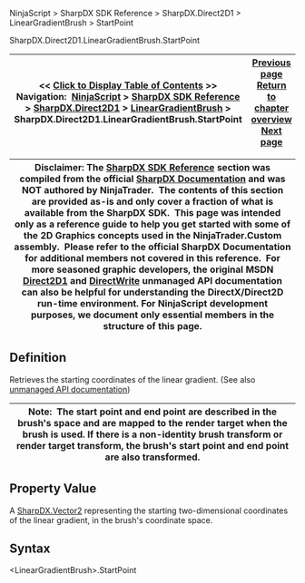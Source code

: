 ﻿
NinjaScript \> SharpDX SDK Reference \> SharpDX.Direct2D1 \> LinearGradientBrush \> StartPoint

SharpDX.Direct2D1\.LinearGradientBrush.StartPoint

| \<\< [Click to Display Table of Contents](sharpdx_direct2d1_lineargradientbrush_startpoint.md) \>\> **Navigation:**     [NinjaScript](ninjascript.md) \> [SharpDX SDK Reference](sharpdx_sdk_reference.md) \> [SharpDX.Direct2D1](sharpdx_direct2d1.md) \> [LinearGradientBrush](sharpdx_direct2d1_lineargradientbrush.md) \> SharpDX.Direct2D1\.LinearGradientBrush.StartPoint | [Previous page](sharpdx_direct2d1_lineargradientbrush_gradientstopcollection.md) [Return to chapter overview](sharpdx_direct2d1_lineargradientbrush.md) [Next page](sharpdx_direct2d1_lineargradientbrushproperties.md) |
| --- | --- |

| Disclaimer: The [SharpDX SDK Reference](sharpdx_sdk_reference.md) section was compiled from the official [SharpDX Documentation](http://sharpdx.org/) and was NOT authored by NinjaTrader.  The contents of this section are provided as\-is and only cover a fraction of what is available from the SharpDX SDK.  This page was intended only as a reference guide to help you get started with some of the 2D Graphics concepts used in the NinjaTrader.Custom assembly.  Please refer to the official SharpDX Documentation for additional members not covered in this reference.  For more seasoned graphic developers, the original MSDN [Direct2D1](https://msdn.microsoft.com/en-us/library/windows/desktop/dd370990.aspx) and [DirectWrite](https://msdn.microsoft.com/en-us/library/windows/desktop/dd368038.aspx) unmanaged API documentation can also be helpful for understanding the DirectX/Direct2D run\-time environment. For NinjaScript development purposes, we document only essential members in the structure of this page. |
| --- |

## Definition
Retrieves the starting coordinates of the linear gradient. 
(See also [unmanaged API documentation](https://msdn.microsoft.com/en-us/library/dd371497.aspx))
 

| Note:  The start point and end point are described in the brush's space and are mapped to the render target when the brush is used. If there is a non\-identity brush transform or render target transform, the brush's start point and end point are also transformed. |
| --- |
## 
## 
## Property Value
A [SharpDX.Vector2](sharpdx_vector2.md) representing the starting two\-dimensional coordinates of the linear gradient, in the brush's coordinate space.
 
## Syntax
\<LinearGradientBrush\>.StartPoint
